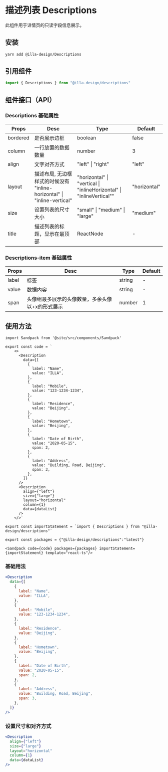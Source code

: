# 描述列表 Descriptions

此组件用于详情页的只读字段信息展示。

## 安装

```bash
yarn add @illa-design/Descriptions
```

## 引用组件

```jsx
import { Descriptions } from "@illa-design/descriptions"
```

## 组件接口（API）

### Descriptions 基础属性

| Props    | Desc                                                         | Type                                                         | Default      |
| -------- | ------------------------------------------------------------ | ------------------------------------------------------------ | ------------ |
| bordered | 是否展示边框                                                 | boolean                                                      | false        |
| column   | 一行放置的数据数量                                           | number                                                       | 3            |
| align    | 文字对齐方式                                                 | "left" \| "right"                                            | "left"       |
| layout   | 描述布局, 无边框样式的时候没有 "inline-horizontal" \| "inline-vertical" | "horizontal" \| "vertical \| "inlineHorizontal" \| "inlineVertical"" | "horizontal" |
| size     | 设置列表的尺寸大小                                           | "small" \| "medium" \| "large"                               | "medium"     |
| title    | 描述列表的标题，显示在最顶部                                 | ReactNode                                                    | -            |

### Descriptions-item 基础属性

| Props | Desc                                             | Type   | Default |
| ----- | ------------------------------------------------ | ------ | ------- |
| label | 标签                                             | string | -       |
| value | 数据内容                                         | string | -       |
| span  | 头像组最多展示的头像数量，多余头像以+x的形式展示 | number | 1       |

## 使用方法
```mdx-code-block
import Sandpack from '@site/src/components/Sandpack'

export const code = `
    <>
      <Description
        data={[
          {
            label: "Name",
            value: "ILLA",
          },
          {
            label: "Mobile",
            value: "123-1234-1234",
          },
          {
            label: "Residence",
            value: "Beijing",
          },
          {
            label: "Hometown",
            value: "Beijing",
          },
          {
            label: "Date of Birth",
            value: "2020-05-15",
            span: 2,
          },
          {
            label: "Address",
            value: "Building, Road, Beijing",
            span: 3,
          },
        ]}
      />
      <Description
        align={"left"}
        size={"large"}
        layout="horizontal"
        column={1}
        data={dataList}
      />
    </>`

export const importStatement = `import { Descriptions } from "@illa-design/descriptions"`

export const packages = {"@illa-design/descriptions":"latest"}

<Sandpack code={code} packages={packages} importStatement={importStatement} template="react-ts"/>
```
### 基础用法

```jsx
<Description
  data={[
    {
      label: "Name",
      value: "ILLA",
    },
    {
      label: "Mobile",
      value: "123-1234-1234",
    },
    {
      label: "Residence",
      value: "Beijing",
    },
    {
      label: "Hometown",
      value: "Beijing",
    },
    {
      label: "Date of Birth",
      value: "2020-05-15",
      span: 2,
    },
    {
      label: "Address",
      value: "Building, Road, Beijing",
      span: 3,
    },
  ]}
/>
```

### 设置尺寸和对齐方式

```jsx
<Description
  align={"left"}
  size={"large"}
  layout="horizontal"
  column={1}
  data={dataList}
/>
```

